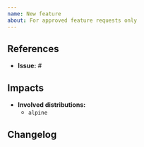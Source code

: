 ```yaml
---
name: New feature
about: For approved feature requests only
---
```


## References

- **Issue:** #

## Impacts

<!--
Please describe the impacts on the images.
-->

- **Involved distributions:**
  - `alpine`

## Changelog

<!--
Please describe the steps to update an application to use the new feature.
-->
